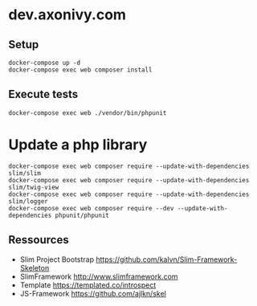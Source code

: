# dev.axonivy.com

## Setup

	docker-compose up -d
	docker-compose exec web composer install

## Execute tests

	docker-compose exec web ./vendor/bin/phpunit

# Update a php library

	docker-compose exec web composer require --update-with-dependencies slim/slim
	docker-compose exec web composer require --update-with-dependencies slim/twig-view
	docker-compose exec web composer require --update-with-dependencies slim/logger
	docker-compose exec web composer require --dev --update-with-dependencies phpunit/phpunit

## Ressources

* Slim Project Bootstrap <https://github.com/kalvn/Slim-Framework-Skeleton>
* SlimFramework <http://www.slimframework.com>
* Template <https://templated.co/introspect>
* JS-Framework <https://github.com/ajlkn/skel>
